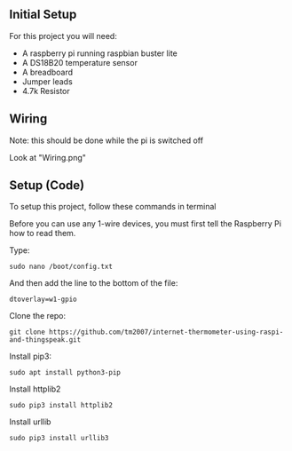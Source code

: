 ## Initial Setup
For this project you will need:
* A raspberry pi running raspbian buster lite
* A DS18B20 temperature sensor
* A breadboard
* Jumper leads
* 4.7k Resistor

## Wiring
Note: this should be done while the pi is switched off

Look at "Wiring.png"	
## Setup (Code)
To setup this project, follow these commands in terminal

Before you can use any 1-wire devices, you must first tell the Raspberry Pi how to read them.

Type:
```
sudo nano /boot/config.txt
```
And then add the line to the bottom of the file:
```
dtoverlay=w1-gpio
```

Clone the repo:
```
git clone https://github.com/tm2007/internet-thermometer-using-raspi-and-thingspeak.git
```
Install pip3:
```
sudo apt install python3-pip
```
Install httplib2
```
sudo pip3 install httplib2
```
Install urllib
```
sudo pip3 install urllib3
```
